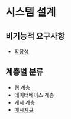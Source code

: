 # 시스템 설계
## 비기능적 요구사항
* [확장성](./NFR/scalability.md)


## 계층별 분류
* 웹 계층
* 데이터베이스 계층
* 캐시 계층
* [메시지큐](./message_queue/message_queue.mds)
